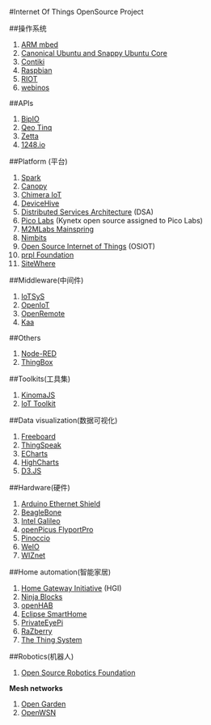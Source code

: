 #Internet Of Things OpenSource Project

##操作系统

1. [ARM mbed](http://mbed.org/)
2. [Canonical Ubuntu and Snappy Ubuntu Core](http://developer.ubuntu.com/en/snappy/)
3. [Contiki](http://www.contiki-os.org/)
4. [Raspbian](http://raspbian.org/)
5. [RIOT](http://www.riot-os.org/)
6. [webinos](http://www.webinos.org/)

##APIs

1. [BipIO](https://bip.io/)
2. [Qeo Tinq](https://github.com/brunodebus/tinq-core)
3. [Zetta](http://www.zettajs.org/)
4. [1248.io](http://wiki.1248.io/doku.php)

##Platform (平台)

1. [Spark](http://spark.github.io/)
2. [Canopy](http://canopy.link/)
3. [Chimera IoT](https://chimeraiot.com/init/default/developers)
4. [DeviceHive](https://github.com/devicehive/)
5. [Distributed Services Architecture](http://iot-dsa.org/) (DSA)
6. [Pico Labs](https://github.com/Picolab/) (Kynetx open source assigned to Pico Labs)
7. [M2MLabs Mainspring](http://www.m2mlabs.com/)
8. [Nimbits](http://www.nimbits.com/index.jsp)
9. [Open Source Internet of Things](http://osiot.org/) (OSIOT)
10. [prpl Foundation](http://prplfoundation.org/)
11. [SiteWhere](http://www.sitewhere.org/)

##Middleware(中间件)
1. [IoTSyS](https://code.google.com/p/iotsys/)
2. [OpenIoT](http://openiot.eu/)
3. [OpenRemote](http://www.openremote.org/display/HOME/OpenRemote)
4. [Kaa](http://www.kaaproject.org/)

##Others

1. [Node-RED](http://nodered.org/)
2. [ThingBox](http://thethingbox.io/)

##Toolkits(工具集)
1. [KinomaJS](https://github.com/kinoma)
2. [IoT Toolkit](http://iot-toolkit.com/)

##Data visualization(数据可视化)
1. [Freeboard](https://github.com/Freeboard/freeboard)
2. [ThingSpeak](https://thingspeak.com/)
3. [ECharts](http://echarts.baidu.com)
4. [HighCharts](http://www.highcharts.com)
5. [D3.JS](http://d3js.org/)

##Hardware(硬件)

1. [Arduino Ethernet Shield](http://www.arduino.cc/en/Main/ArduinoEthernetShield)
2. [BeagleBone](http://beagleboard.org/getting-started/)
3. [Intel Galileo](http://www.arduino.cc/en/ArduinoCertified/IntelGalileo)
4. [openPicus FlyportPro](http://www.openpicus.com/site/tools)
5. [Pinoccio](https://pinocc.io/)
6. [WeIO](http://we-io.net/hardware/)
7. [WIZnet](http://wizwiki.net/wiki/doku.php)

##Home automation(智能家居)
1. [Home Gateway Initiative](http://www.homegatewayinitiative.org/) (HGI)
2. [Ninja Blocks](https://developers.ninja/)
3. [openHAB](http://www.openhab.org/)
4. [Eclipse SmartHome](http://eclipse.org/smarthome/)
5. [PrivateEyePi](http://projects.privateeyepi.com/)
6. [RaZberry](http://razberry.z-wave.me/)
7. [The Thing System](http://thethingsystem.com/index.html)

##Robotics(机器人)

1. [Open Source Robotics Foundation](http://www.osrfoundation.org/)

**Mesh networks**

1. [Open Garden](https://opengarden.com/)
2. [OpenWSN](http://www.openwsn.org/)
